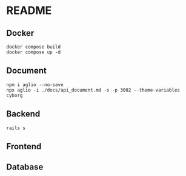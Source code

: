 # README

## Docker

```
docker compose build
docker compose up -d
```

## Document

```
npm i aglio --no-save
npx aglio -i ./docs/api_document.md -s -p 3002 --theme-variables cyborg
```

## Backend

```
rails s
```

## Frontend

## Database
